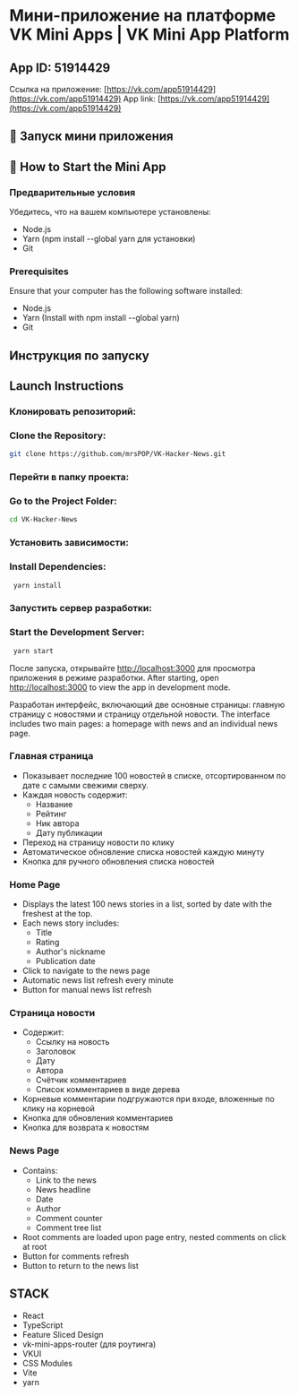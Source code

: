 # Мини-приложение на платформе VK Mini Apps | VK Mini App Platform

## App ID: 51914429

Ссылка на приложение: [https://vk.com/app51914429](https://vk.com/app51914429)
App link: [https://vk.com/app51914429](https://vk.com/app51914429)

## 🚀 Запуск мини приложения
## 🚀 How to Start the Mini App

### Предварительные условия

Убедитесь, что на вашем компьютере установлены:

- Node.js
- Yarn (npm install --global yarn для установки)
- Git

### Prerequisites

Ensure that your computer has the following software installed:

- Node.js
- Yarn (Install with npm install --global yarn)
- Git

## Инструкция по запуску
## Launch Instructions

### Клонировать репозиторий:
### Clone the Repository:

```sh
git clone https://github.com/mrsPOP/VK-Hacker-News.git
```

### Перейти в папку проекта:
### Go to the Project Folder:

```sh
cd VK-Hacker-News
```

### Установить зависимости:
### Install Dependencies:

```sh
 yarn install
```

### Запустить сервер разработки:
### Start the Development Server:

```sh
 yarn start
```

После запуска, открывайте [http://localhost:3000](http://localhost:3000) для просмотра приложения в режиме разработки.
After starting, open [http://localhost:3000](http://localhost:3000) to view the app in development mode.

Разработан интерфейс, включающий две основные страницы: главную страницу с новостями и страницу отдельной новости.
The interface includes two main pages: a homepage with news and an individual news page.

### Главная страница
 
- Показывает последние 100 новостей в списке, отсортированном по дате с самыми свежими сверху.
- Каждая новость содержит:
  - Название
  - Рейтинг
  - Ник автора
  - Дату публикации
- Переход на страницу новости по клику
- Автоматическое обновление списка новостей каждую минуту
- Кнопка для ручного обновления списка новостей

### Home Page

- Displays the latest 100 news stories in a list, sorted by date with the freshest at the top.
- Each news story includes:
  - Title
  - Rating
  - Author's nickname
  - Publication date
- Click to navigate to the news page
- Automatic news list refresh every minute
- Button for manual news list refresh

### Страница новости

- Содержит:
  - Ссылку на новость
  - Заголовок
  - Дату
  - Автора
  - Счётчик комментариев
  - Список комментариев в виде дерева
- Корневые комментарии подгружаются при входе, вложенные по клику на корневой
- Кнопка для обновления комментариев
- Кнопка для возврата к новостям

### News Page

- Contains:
  - Link to the news
  - News headline
  - Date
  - Author
  - Comment counter
  - Comment tree list
- Root comments are loaded upon page entry, nested comments on click at root
- Button for comments refresh
- Button to return to the news list

## STACK

- React
- TypeScript
- Feature Sliced Design
- vk-mini-apps-router (для роутинга)
- VKUI
- CSS Modules
- Vite
- yarn
